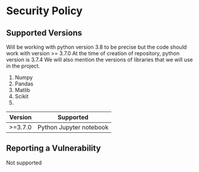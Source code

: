 # Security Policy

## Supported Versions

Will be working with python version 3.8 to be precise but the code should work with version >= 3.7.0 At the time of creation of repository, python version is 3.7.4
We will also mention the versions of libraries that we will use in the project.

1. Numpy
2. Pandas
3. Matlib 
4. Scikit
5. 

| Version | Supported          |
| ------- | ------------------ |
| >=3.7.0 |  Python Jupyter notebook |

## Reporting a Vulnerability
Not supported
